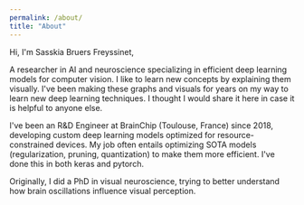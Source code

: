 ```yaml
---
permalink: /about/
title: "About"
---
```



Hi, I'm Sasskia Bruers Freyssinet,

A researcher in AI and neuroscience specializing in efficient deep learning models for computer vision. I like to learn new concepts by explaining them visually. I've been making these graphs and visuals for years on my way to learn new deep learning techniques. I thought I would share it here in case it is helpful to anyone else.  

I've been an R&D Engineer at BrainChip (Toulouse, France) since 2018, developing custom deep learning models optimized for resource-constrained devices. My job often entails optimizing SOTA models (regularization, pruning, quantization) to make them more efficient. I've done this in both keras and pytorch. 

Originally, I did a PhD in visual neuroscience, trying to better understand how brain oscillations influence visual perception. 
